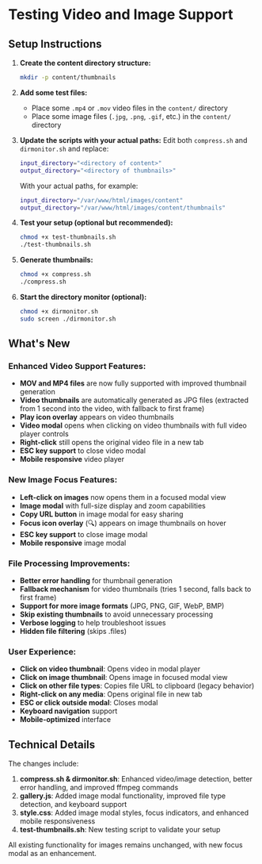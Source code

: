 # Testing Video and Image Support

## Setup Instructions

1. **Create the content directory structure:**
   ```bash
   mkdir -p content/thumbnails
   ```

2. **Add some test files:**
   - Place some `.mp4` or `.mov` video files in the `content/` directory
   - Place some image files (`.jpg`, `.png`, `.gif`, etc.) in the `content/` directory

3. **Update the scripts with your actual paths:**
   Edit both `compress.sh` and `dirmonitor.sh` and replace:
   ```bash
   input_directory="<directory of content>"
   output_directory="<directory of thumbnails>"
   ```
   
   With your actual paths, for example:
   ```bash
   input_directory="/var/www/html/images/content"
   output_directory="/var/www/html/images/content/thumbnails"
   ```

4. **Test your setup (optional but recommended):**
   ```bash
   chmod +x test-thumbnails.sh
   ./test-thumbnails.sh
   ```

5. **Generate thumbnails:**
   ```bash
   chmod +x compress.sh
   ./compress.sh
   ```

6. **Start the directory monitor (optional):**
   ```bash
   chmod +x dirmonitor.sh
   sudo screen ./dirmonitor.sh
   ```

## What's New

### Enhanced Video Support Features:
- **MOV and MP4 files** are now fully supported with improved thumbnail generation
- **Video thumbnails** are automatically generated as JPG files (extracted from 1 second into the video, with fallback to first frame)
- **Play icon overlay** appears on video thumbnails
- **Video modal** opens when clicking on video thumbnails with full video player controls
- **Right-click** still opens the original video file in a new tab
- **ESC key support** to close video modal
- **Mobile responsive** video player

### New Image Focus Features:
- **Left-click on images** now opens them in a focused modal view
- **Image modal** with full-size display and zoom capabilities
- **Copy URL button** in image modal for easy sharing
- **Focus icon overlay** (🔍) appears on image thumbnails on hover
- **ESC key support** to close image modal
- **Mobile responsive** image modal

### File Processing Improvements:
- **Better error handling** for thumbnail generation
- **Fallback mechanism** for video thumbnails (tries 1 second, falls back to first frame)
- **Support for more image formats** (JPG, PNG, GIF, WebP, BMP)
- **Skip existing thumbnails** to avoid unnecessary processing
- **Verbose logging** to help troubleshoot issues
- **Hidden file filtering** (skips .files)

### User Experience:
- **Click on video thumbnail**: Opens video in modal player
- **Click on image thumbnail**: Opens image in focused modal view
- **Click on other file types**: Copies file URL to clipboard (legacy behavior)
- **Right-click on any media**: Opens original file in new tab
- **ESC or click outside modal**: Closes modal
- **Keyboard navigation** support
- **Mobile-optimized** interface

## Technical Details

The changes include:
1. **compress.sh & dirmonitor.sh**: Enhanced video/image detection, better error handling, and improved ffmpeg commands
2. **gallery.js**: Added image modal functionality, improved file type detection, and keyboard support
3. **style.css**: Added image modal styles, focus indicators, and enhanced mobile responsiveness
4. **test-thumbnails.sh**: New testing script to validate your setup

All existing functionality for images remains unchanged, with new focus modal as an enhancement.
